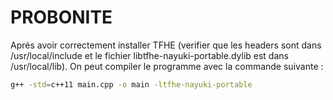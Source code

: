 # PROBONITE

Aprés avoir correctement installer TFHE (verifier que les headers sont dans /usr/local/include et le fichier libtfhe-nayuki-portable.dylib est dans /usr/local/lib). On peut compiler le programme avec la commande suivante :

```bash
g++ -std=c++11 main.cpp -o main -ltfhe-nayuki-portable
```